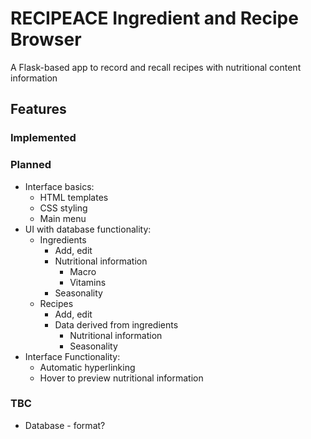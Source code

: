 # RECIPEACE Ingredient and Recipe Browser
A Flask-based app to record and recall recipes with nutritional content information

## Features

### Implemented

### Planned
- Interface basics:
    - HTML templates
    - CSS styling
    - Main menu
- UI with database functionality:
    - Ingredients
        - Add, edit
        - Nutritional information
            - Macro
            - Vitamins
        - Seasonality
    - Recipes
        - Add, edit
        - Data derived from ingredients
            - Nutritional information
            - Seasonality
- Interface Functionality:
    - Automatic hyperlinking
    - Hover to preview nutritional information

### TBC
- Database - format?


